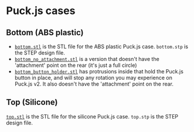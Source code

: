 Puck.js cases
=============

## Bottom (ABS plastic)

* [`bottom.stl`](bottom.stl) is the STL file for the ABS plastic Puck.js case. `bottom.stp` is the STEP design file.
* [`bottom_no_attachment.stl`](bottom_no_attachment.stl) is a version that doesn't have the 'attachment' point on the rear (it's just a full circle)
* [`bottom_button_holder.stl`](bottom_button_holder.stl) has protrusions inside that hold the Puck.js button in place, and will stop any rotation you may experience on Puck.js v2. It also doesn't have the 'attachment' point on the rear.


## Top (Silicone)

[`top.stl`](top.stl) is the STL file for the silicone Puck.js case. `top.stp` is the STEP design file.
